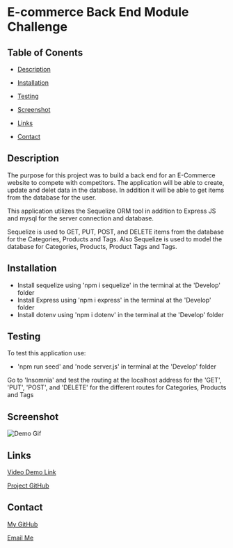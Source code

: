 # E-commerce Back End Module Challenge

## Table of Conents

- [Description](#description)

- [Installation](#installation)

- [Testing](#testing)

- [Screenshot](#screenshot)

- [Links](#links)

- [Contact](#contact)



## Description 

The purpose for this project was to build a back end for an E-Commerce website to compete with competitors.  The application will be able to create, update and delet data in the database.  In addition it will be able to get items from the database for the user.  

This application utilizes the Sequelize ORM tool in addition to Express JS and mysql for the server connection and database.  

Sequelize is used to GET, PUT, POST, and DELETE items from the database for the Categories, Products and Tags.  Also Sequelize is used to model the database for Categories, Products, Product Tags and Tags.

## Installation

* Install sequelize using 'npm i sequelize' in the terminal at the 'Develop' folder
* Install Express using 'npm i express' in the terminal at the 'Develop' folder
* Install dotenv using 'npm i dotenv' in the terminal at the 'Develop' folder 

## Testing

To test this application use: 
 * 'npm run seed' and 'node server.js' in terminal at the 'Develop' folder

Go to 'Insomnia' and test the routing at the localhost address for the 'GET', 'PUT', 'POST', and 'DELETE' for the different routes for Categories, Products and Tags


## Screenshot

![Demo Gif](./Develop/images/Untitled_%20Jan%208%2C%202023%208_30%20PM.gif)

## Links

[Video Demo Link](https://drive.google.com/file/d/16kF-JnDwKozKbNUYLmYhistbayTbKm20/view)

[Project GitHub](https://github.com/j-faust/orm-module)

## Contact

[My GitHub](https://github.com/j-faust)

[Email Me](mailto:jfaust16@gmail.com)

